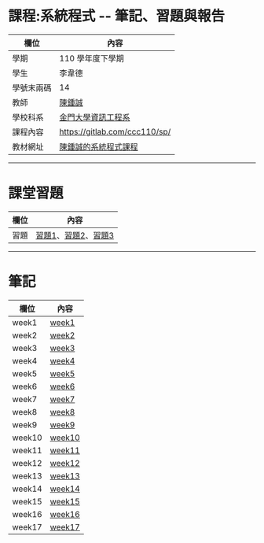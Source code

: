 # 課程:系統程式 -- 筆記、習題與報告

欄位 | 內容
-----|--------
學期 | 110 學年度下學期
學生 |  李韋德
學號末兩碼 | 14
教師 | [陳鍾誠](https://www.nqu.edu.tw/educsie/index.php?act=blog&code=list&ids=4)
學校科系 | [金門大學資訊工程系](https://www.nqu.edu.tw/educsie/index.php)
課程內容 | https://gitlab.com/ccc110/sp/
教材網址 | [陳鍾誠的系統程式課程](https://kinmen6.com/root/%E9%99%B3%E9%8D%BE%E8%AA%A0/%E8%AA%B2%E7%A8%8B/%E7%B3%BB%E7%B5%B1%E7%A8%8B%E5%BC%8F/README.md)
***
# 課堂習題
欄位 | 內容
-----|--------
習題 | [習題1](https://github.com/derek120432/sp110b/wiki/習題1.md)、[習題2](習題2.md)、[習題3](習題3.md)
***
# 筆記
欄位 | 內容
-----|--------
week1 | [week1](week1.md)
week2 | [week2](week2.md)
week3 | [week3](week3.md)
week4 | [week4](week4.md)
week5 | [week5](week5.md)
week6 | [week6](week6.md)
week7 | [week7](week7.md)
week8 | [week8](week8.md)
week9 | [week9](week9.md)
week10 | [week10](week10.md)
week11 | [week11](week11.md)
week12 | [week12](week12.md)
week13 | [week13](week13.md)
week14 | [week14](week14.md)
week15 | [week15](week15.md)
week16 | [week16](week16.md)
week17 | [week17](week17.md)
